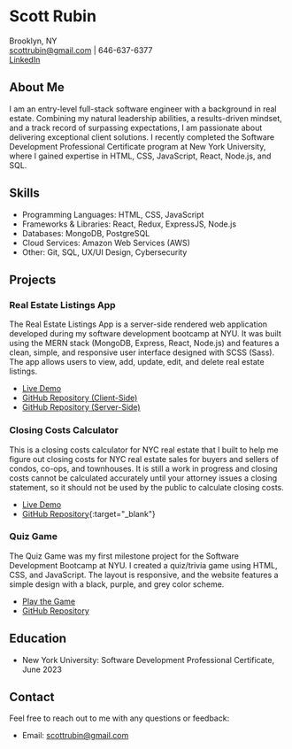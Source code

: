 # Scott Rubin

Brooklyn, NY  
scottrubin@gmail.com | 646-637-6377  
[LinkedIn](linkedin.com/in/srubin)

## About Me

I am an entry-level full-stack software engineer with a background in real estate. Combining my natural leadership abilities, a results-driven mindset, and a track record of surpassing expectations, I am passionate about delivering exceptional client solutions. I recently completed the Software Development Professional Certificate program at New York University, where I gained expertise in HTML, CSS, JavaScript, React, Node.js, and SQL.

## Skills

- Programming Languages: HTML, CSS, JavaScript
- Frameworks & Libraries: React, Redux, ExpressJS, Node.js
- Databases: MongoDB, PostgreSQL
- Cloud Services: Amazon Web Services (AWS)
- Other: Git, SQL, UX/UI Design, Cybersecurity

## Projects

### Real Estate Listings App

The Real Estate Listings App is a server-side rendered web application developed during my software development bootcamp at NYU. It was built using the MERN stack (MongoDB, Express, React, Node.js) and features a clean, simple, and responsive user interface designed with SCSS (Sass). The app allows users to view, add, update, edit, and delete real estate listings.

- [Live Demo](https://listings-app-client.vercel.app/)
- [GitHub Repository (Client-Side)](https://github.com/8cott/listings-app-client)
- [GitHub Repository (Server-Side)](https://github.com/8cott/listings-app-server)

### Closing Costs Calculator

This is a closing costs calculator for NYC real estate that I built to help me figure out closing costs for NYC real estate sales for buyers and sellers of condos, co-ops, and townhouses.
It is still a work in progress and closing costs cannot be calculated accurately until your attorney issues a closing statement, so it should not be used by the public to calculate closing costs.

- [Live Demo](https://cccalc.vercel.app/)
- [GitHub Repository](https://github.com/8cott/cccalc){:target="_blank"}

### Quiz Game

The Quiz Game was my first milestone project for the Software Development Bootcamp at NYU. I created a quiz/trivia game using HTML, CSS, and JavaScript. The layout is responsive, and the website features a simple design with a black, purple, and grey color scheme.

- [Play the Game](https://8cott.github.io/quiz-game/)
- [GitHub Repository](https://github.com/8cott/quiz-game)

## Education

- New York University: Software Development Professional Certificate, June 2023

## Contact

Feel free to reach out to me with any questions or feedback:

- Email: scottrubin@gmail.com
